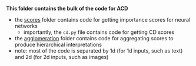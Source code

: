 **This folder contains the bulk of the code for ACD**

- the [scores](scores) folder contains code for getting importance scores for neural networks
  - importantly, the `cd.py` file contains code for getting CD scores
- the [agglomeration](agglomeration) folder contains code for aggregating scores to produce hierarchical interpretations
- note: most of the code is separated by 1d (for 1d inputs, such as text) and 2d (for 2d inputs, such as images)